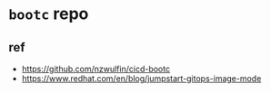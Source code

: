 # `bootc` repo

## ref
- https://github.com/nzwulfin/cicd-bootc
- https://www.redhat.com/en/blog/jumpstart-gitops-image-mode
